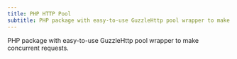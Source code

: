 ```yaml
---
title: PHP HTTP Pool
subtitle: PHP package with easy-to-use GuzzleHttp pool wrapper to make concurrent requests.
---
```


PHP package with easy-to-use GuzzleHttp pool wrapper to make concurrent requests.

